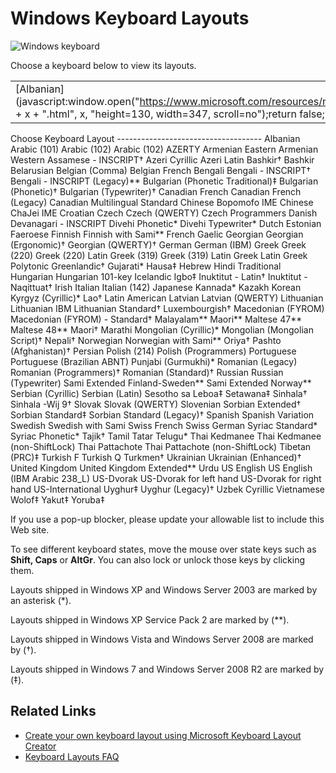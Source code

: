 

# Windows Keyboard Layouts

![Windows keyboard](/media/hubs/globalization/IC381691.jpg "Windows keyboard")

Choose a keyboard below to view its layouts.

|         |         |         |         |         |
|---------|---------|---------|---------|---------|
| [Albanian](javascript:window.open("https://www.microsoft.com/resources/msdn/goglobal/keyboards/" + x + ".html", x, "height=130, width=347, scroll=no");return false;) |  |  |  |  |
Choose Keyboard Layout ------------------------------------ Albanian Arabic (101) Arabic (102) Arabic (102) AZERTY Armenian Eastern Armenian Western Assamese - INSCRIPT† Azeri Cyrillic Azeri Latin Bashkir† Bashkir Belarusian Belgian (Comma) Belgian French Bengali Bengali - INSCRIPT† Bengali - INSCRIPT (Legacy)\*\* Bulgarian (Phonetic Traditional)‡ Bulgarian (Phonetic)† Bulgarian (Typewriter)† Canadian French Canadian French (Legacy) Canadian Multilingual Standard Chinese Bopomofo IME Chinese ChaJei IME Croatian Czech Czech (QWERTY) Czech Programmers Danish Devanagari - INSCRIPT Divehi Phonetic\* Divehi Typewriter\* Dutch Estonian Faeroese Finnish Finnish with Sami\*\* French Gaelic Georgian Georgian (Ergonomic)† Georgian (QWERTY)† German German (IBM) Greek Greek (220) Greek (220) Latin Greek (319) Greek (319) Latin Greek Latin Greek Polytonic Greenlandic† Gujarati\* Hausa‡ Hebrew Hindi Traditional Hungarian Hungarian 101-key Icelandic Igbo‡ Inuktitut - Latin† Inuktitut - Naqittuat† Irish Italian Italian (142) Japanese Kannada\* Kazakh Korean Kyrgyz (Cyrillic)\* Lao† Latin American Latvian Latvian (QWERTY) Lithuanian Lithuanian IBM Lithuanian Standard† Luxembourgish† Macedonian (FYROM) Macedonian (FYROM) - Standard† Malayalam\*\* Maori\*\* Maltese 47\*\* Maltese 48\*\* Maori† Marathi Mongolian (Cyrillic)\* Mongolian (Mongolian Script)† Nepali† Norwegian Norwegian with Sami\*\* Oriya† Pashto (Afghanistan)† Persian Polish (214) Polish (Programmers) Portuguese Portuguese (Brazilian ABNT) Punjabi (Gurmukhi)\* Romanian (Legacy) Romanian (Programmers)† Romanian (Standard)† Russian Russian (Typewriter) Sami Extended Finland-Sweden\*\* Sami Extended Norway\*\* Serbian (Cyrillic) Serbian (Latin) Sesotho sa Leboa‡ Setawana‡ Sinhala† Sinhala -Wij 9† Slovak Slovak (QWERTY) Slovenian Sorbian Extended† Sorbian Standard‡ Sorbian Standard (Legacy)† Spanish Spanish Variation Swedish Swedish with Sami Swiss French Swiss German Syriac Standard\* Syriac Phonetic\* Tajik† Tamil Tatar Telugu\* Thai Kedmanee Thai Kedmanee (non-ShiftLock) Thai Pattachote Thai Pattachote (non-ShiftLock) Tibetan (PRC)‡ Turkish F Turkish Q Turkmen† Ukrainian Ukrainian (Enhanced)† United Kingdom United Kingdom Extended\*\* Urdu US English US English (IBM Arabic 238\_L) US-Dvorak US-Dvorak for left hand US-Dvorak for right hand US-International Uyghur‡ Uyghur (Legacy)† Uzbek Cyrillic Vietnamese Wolof‡ Yakut‡ Yoruba‡

If you use a pop-up blocker, please update your allowable list to include this Web site.

To see different keyboard states, move the mouse over state keys such as **Shift, Caps** or **AltGr**. You can also lock or unlock those keys by clicking them.

Layouts shipped in Windows XP and Windows Server 2003 are marked by an asterisk (\*).

Layouts shipped in Windows XP Service Pack 2 are marked by (\*\*).

Layouts shipped in Windows Vista and Windows Server 2008 are marked by (†).

Layouts shipped in Windows 7 and Windows Server 2008 R2 are marked by (‡).

## Related Links

-   [Create your own keyboard layout using Microsoft Keyboard Layout Creator](https://msdn.microsoft.com/goglobal/bb964665.aspx "Create your own keyboard layout using Microsoft Keyboard Layout Creator")
-   [Keyboard Layouts FAQ](https://msdn.microsoft.com/goglobal/bb688179.aspx "Keyboard Layouts FAQ")


